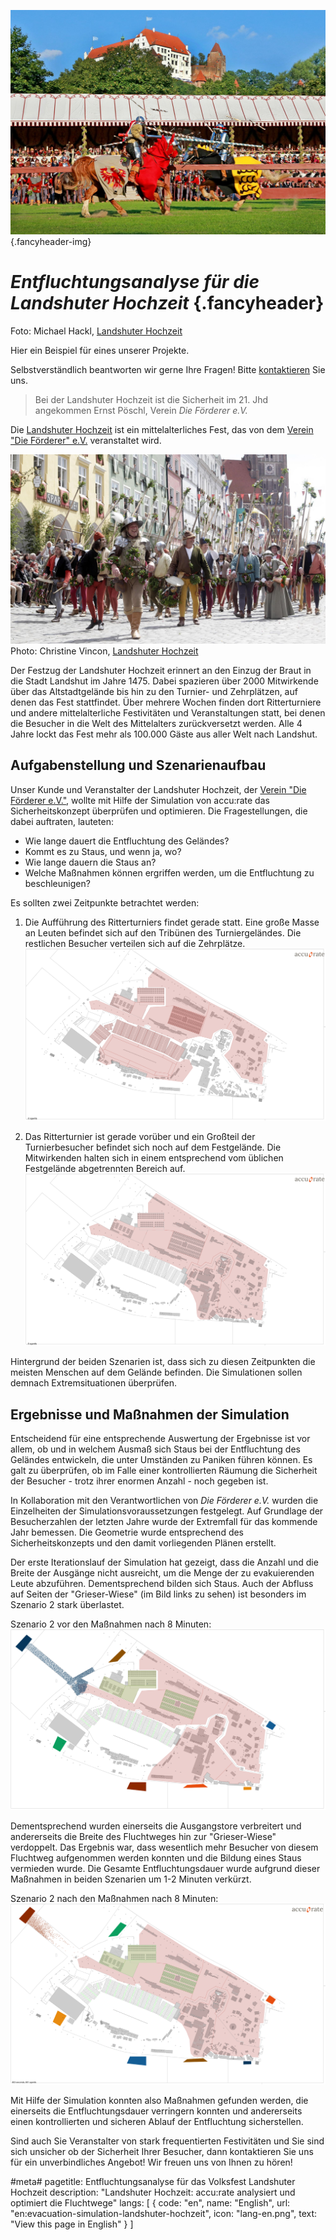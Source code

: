 ![](/img/referenzen/landshuter-hochzeit-rennen-ueber-die-planken.jpg) {.fancyheader-img}
# *Entfluchtungsanalyse für die Landshuter Hochzeit* {.fancyheader}


Foto: Michael Hackl, [Landshuter Hochzeit](http://www.landshuter-hochzeit.de/pressebilder_details/reiter-und-ritterspiele.html)

Hier ein Beispiel für eines unserer Projekte.

Selbstverständlich beantworten wir gerne Ihre Fragen!
Bitte [kontaktieren](kontakt) Sie uns.

> Bei der Landshuter Hochzeit ist die Sicherheit im 21. Jhd angekommen
Ernst Pöschl, Verein *Die Förderer e.V.*

Die [Landshuter Hochzeit](http://www.landshuter-hochzeit.de/) ist ein mittelalterliches Fest, das von dem [Verein "Die Förderer" e.V.](http://www.landshuter-hochzeit.de/der-verein.html) veranstaltet wird.


![Landshuter Hochzeit](/img/referenzen/Reisige.jpg)
Photo: Christine Vincon, [Landshuter Hochzeit](http://www.landshuter-hochzeit.de/pressebilder_details/hochzeitszug.html)

Der Festzug der Landshuter Hochzeit erinnert an den Einzug der Braut in die Stadt Landshut im Jahre 1475.
Dabei spazieren über 2000 Mitwirkende über das Altstadtgelände bis hin zu den Turnier- und Zehrplätzen, auf denen das Fest stattfindet.
Über mehrere Wochen finden dort Ritterturniere und andere mittelalterliche Festivitäten und Veranstaltungen statt, bei denen die Besucher in die Welt des Mittelalters zurückversetzt werden.
Alle 4 Jahre lockt das Fest mehr als 100.000 Gäste aus aller Welt nach Landshut.


## Aufgabenstellung und Szenarienaufbau

Unser Kunde und Veranstalter der Landshuter Hochzeit, der [Verein "Die Förderer e.V."](http://www.landshuter-hochzeit.de/der-verein.html), wollte mit Hilfe der Simulation von accu:rate das Sicherheitskonzept überprüfen und optimieren. Die Fragestellungen, die dabei auftraten, lauteten:

* Wie lange dauert die Entfluchtung des Geländes?
* Kommt es zu Staus, und wenn ja, wo?
* Wie lange dauern die Staus an?
* Welche Maßnahmen können ergriffen werden, um die Entfluchtung zu beschleunigen?

Es sollten zwei Zeitpunkte betrachtet werden:

1. Die Aufführung des Ritterturniers findet gerade statt. Eine große Masse an Leuten befindet sich auf den Tribünen des Turniergeländes. Die restlichen Besucher verteilen sich auf die Zehrplätze.
![Szenario 1: Besucher auf Tribünen und Zehrplätzen](/img/referenzen/sz1-origins.png)

2. Das Ritterturnier ist gerade vorüber und ein Großteil der Turnierbesucher befindet sich noch auf dem Festgelände. Die Mitwirkenden halten sich in einem entsprechend vom üblichen Festgelände abgetrennten Bereich auf.
![Szenario 2: Alle Besucher verteilt auf das Festgelände](/img/referenzen/sz2-origins.png)

Hintergrund der beiden Szenarien ist, dass sich zu diesen Zeitpunkten die meisten Menschen auf dem Gelände befinden. Die Simulationen sollen demnach Extremsituationen überprüfen.



## Ergebnisse und Maßnahmen der Simulation

Entscheidend für eine entsprechende Auswertung der Ergebnisse ist vor allem, ob und in welchem Ausmaß sich Staus bei der Entfluchtung des Geländes entwickeln, die unter Umständen zu Paniken führen können. Es galt zu überprüfen, ob im Falle einer kontrollierten Räumung die Sicherheit der Besucher - trotz ihrer enormen Anzahl - noch gegeben ist.

In Kollaboration mit den Verantwortlichen von *Die Förderer e.V.* wurden die Einzelheiten der Simulationsvoraussetzungen festgelegt. Auf Grundlage der Besucherzahlen der letzten Jahre wurde der Extremfall für das kommende Jahr bemessen. Die Geometrie wurde entsprechend des Sicherheitskonzepts und den damit vorliegenden Plänen erstellt.

Der erste Iterationslauf der Simulation hat gezeigt, dass die Anzahl und die Breite der Ausgänge nicht ausreicht, um die Menge der zu evakuierenden Leute abzuführen. Dementsprechend bilden sich Staus.
Auch der Abfluss auf Seiten der "Grieser-Wiese" (im Bild links zu sehen) ist besonders im Szenario 2 stark überlastet.

Szenario 2 vor den Maßnahmen nach 8 Minuten:
![Szenario 2 vor den Maßnahmen](/img/referenzen/sz2-vor-480.png)



Dementsprechend wurden einerseits die Ausgangstore verbreitert und andererseits die Breite des Fluchtweges hin zur "Grieser-Wiese" verdoppelt.
Das Ergebnis war, dass wesentlich mehr Besucher von diesem Fluchtweg aufgenommen werden konnten und die Bildung eines Staus vermieden wurde. Die Gesamte Entfluchtungsdauer wurde aufgrund dieser Maßnahmen in beiden Szenarien um 1-2 Minuten verkürzt.


Szenario 2 nach den Maßnahmen nach 8 Minuten:
![Szenario 2 nach den Maßnahmen](/img/referenzen/sz2-nach-480.png)

Mit Hilfe der Simulation konnten also Maßnahmen gefunden werden, die einerseits die Entfluchtungsdauer verringern konnten und andererseits einen kontrollierten und sicheren Ablauf der Entfluchtung sicherstellen.

Sind auch Sie Veranstalter von stark frequentierten Festivitäten und Sie sind sich unsicher ob der Sicherheit Ihrer Besucher, dann kontaktieren Sie uns für ein unverbindliches Angebot! Wir freuen uns von Ihnen zu hören!

#meta#
pagetitle: Entfluchtungsanalyse für das Volksfest Landshuter Hochzeit
description: "Landshuter Hochzeit: accu:rate analysiert und optimiert die Fluchtwege"
langs: [
    { code: "en", name: "English", url: "en:evacuation-simulation-landshuter-hochzeit", icon: "lang-en.png", text: "View this page in English" }
]
